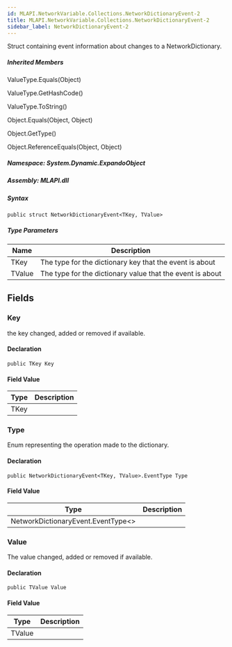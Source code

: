 ```yaml
---  
id: MLAPI.NetworkVariable.Collections.NetworkDictionaryEvent-2  
title: MLAPI.NetworkVariable.Collections.NetworkDictionaryEvent-2
sidebar_label: NetworkDictionaryEvent-2
---
```


<div class="markdown level0 summary">

Struct containing event information about changes to a
NetworkDictionary.

</div>

<div class="markdown level0 conceptual">

</div>

<div class="inheritedMembers">

##### Inherited Members

<div>

ValueType.Equals(Object)

</div>

<div>

ValueType.GetHashCode()

</div>

<div>

ValueType.ToString()

</div>

<div>

Object.Equals(Object, Object)

</div>

<div>

Object.GetType()

</div>

<div>

Object.ReferenceEquals(Object, Object)

</div>

</div>

##### **Namespace**: System.Dynamic.ExpandoObject

##### **Assembly**: MLAPI.dll

##### Syntax

    public struct NetworkDictionaryEvent<TKey, TValue>

##### Type Parameters

| Name   | Description                                               |
|--------|-----------------------------------------------------------|
| TKey   | The type for the dictionary key that the event is about   |
| TValue | The type for the dictionary value that the event is about |

## Fields

### Key

<div class="markdown level1 summary">

the key changed, added or removed if available.

</div>

<div class="markdown level1 conceptual">

</div>

#### Declaration

    public TKey Key

#### Field Value

| Type | Description |
|------|-------------|
| TKey |             |

### Type

<div class="markdown level1 summary">

Enum representing the operation made to the dictionary.

</div>

<div class="markdown level1 conceptual">

</div>

#### Declaration

    public NetworkDictionaryEvent<TKey, TValue>.EventType Type

#### Field Value

| Type                                     | Description |
|------------------------------------------|-------------|
| NetworkDictionaryEvent.EventType&lt;&gt; |             |

### Value

<div class="markdown level1 summary">

The value changed, added or removed if available.

</div>

<div class="markdown level1 conceptual">

</div>

#### Declaration

    public TValue Value

#### Field Value

| Type   | Description |
|--------|-------------|
| TValue |             |
